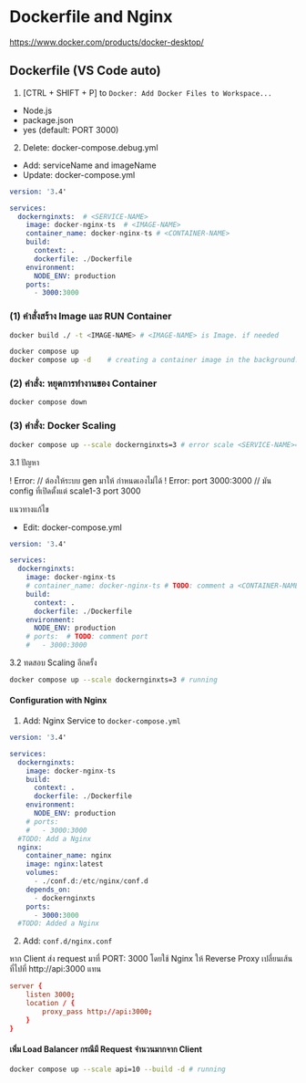 # Dockerfile and Nginx

https://www.docker.com/products/docker-desktop/

## Dockerfile (VS Code auto)

1. [CTRL + SHIFT + P] to `Docker: Add Docker Files to Workspace...`

- Node.js
- package.json
- yes (default: PORT 3000)

2. Delete: docker-compose.debug.yml

- Add: serviceName and imageName
- Update: docker-compose.yml

```s
version: '3.4'

services:
  dockernginxts:  # <SERVICE-NAME>
    image: docker-nginx-ts  # <IMAGE-NAME>
    container_name: docker-nginx-ts # <CONTAINER-NAME>
    build:
      context: .
      dockerfile: ./Dockerfile
    environment:
      NODE_ENV: production
    ports:
      - 3000:3000
```

### (1) คำสั่งสร้าง Image และ RUN Container

```sh
docker build ./ -t <IMAGE-NAME> # <IMAGE-NAME> is Image. if needed

docker compose up
docker compose up -d    # creating a container image in the background. (Docker Desktop)
```

### (2) คำสั่ง: หยุดการทำงานของ Container

```sh
docker compose down
```

### (3) คำสั่ง: Docker Scaling

```sh
docker compose up --scale dockernginxts=3 # error scale <SERVICE-NAME>=3
```

3.1 ปัญหา

! Error: <CONTAINER-NAME> // ต้องให้ระบบ gen มาให้ กำหนดเองไม่ได้
! Error: port 3000:3000 // มัน config ที่เปิดตั้งแต่ scale1-3 port 3000

แนวทางแก้ไข

- Edit: docker-compose.yml

```s
version: '3.4'

services:
  dockernginxts:
    image: docker-nginx-ts
    # container_name: docker-nginx-ts # TODO: comment a <CONTAINER-NAME>
    build:
      context: .
      dockerfile: ./Dockerfile
    environment:
      NODE_ENV: production
    # ports:  # TODO: comment port
    #   - 3000:3000
```

3.2 ทดสอบ Scaling อีกครั้ง

```sh
docker compose up --scale dockernginxts=3 # running
```

#### Configuration with Nginx

1. Add: Nginx Service to `docker-compose.yml`

```s
version: '3.4'

services:
  dockernginxts:
    image: docker-nginx-ts
    build:
      context: .
      dockerfile: ./Dockerfile
    environment:
      NODE_ENV: production
    # ports:
    #   - 3000:3000
  #TODO: Add a Nginx
  nginx:
    container_name: nginx
    image: nginx:latest
    volumes:
      - ./conf.d:/etc/nginx/conf.d
    depends_on:
      - dockernginxts
    ports:
      - 3000:3000
  #TODO: Added a Nginx

```

2. Add: `conf.d/nginx.conf`

หาก Client ส่ง request มาที่ PORT: 3000 โดยใช้ Nginx ให้ Reverse Proxy เปลี่ยนเส้นที่ไปที่ http://api:3000 แทน

```conf
server {
    listen 3000;
    location / {
        proxy_pass http://api:3000;
    }
}
```

#### เพิ่ม Load Balancer กรณีมี Request จำนวนมากจาก Client

```sh
docker compose up --scale api=10 --build -d # running
```
